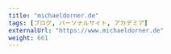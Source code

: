 ```yaml
---
title: "michaeldorner.de"
tags: [ブログ, パーソナルサイト, アカデミア]
externalUrl: "https://www.michaeldorner.de"
weight: 661
---
```

